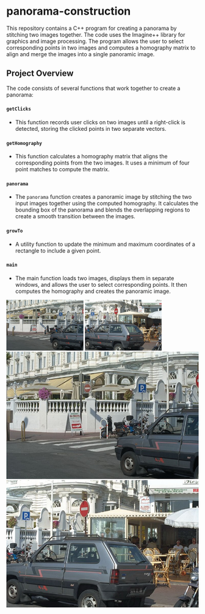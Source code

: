 # panorama-construction

This repository contains a C++ program for creating a panorama by stitching two images together. The code uses the Imagine++ library for graphics and image processing. The program allows the user to select corresponding points in two images and computes a homography matrix to align and merge the images into a single panoramic image.

## Project Overview

The code consists of several functions that work together to create a panorama:

#### `getClicks`
- This function records user clicks on two images until a right-click is detected, storing the clicked points in two separate vectors.

#### `getHomography`
- This function calculates a homography matrix that aligns the corresponding points from the two images. It uses a minimum of four point matches to compute the matrix.

#### `panorama`
- The `panorama` function creates a panoramic image by stitching the two input images together using the computed homography. It calculates the bounding box of the panorama and blends the overlapping regions to create a smooth transition between the images.

#### `growTo`
- A utility function to update the minimum and maximum coordinates of a rectangle to include a given point.

#### `main`
- The main function loads two images, displays them in separate windows, and allows the user to select corresponding points. It then computes the homography and creates the panoramic image.

<img src="image0006.jpg" alt="Image 1" width="40%" /> <img src="image0007.jpg" alt="Image 2" width="40%" />
![Image 1](image0006.jpg) ![Image 2](image0007.jpg)




